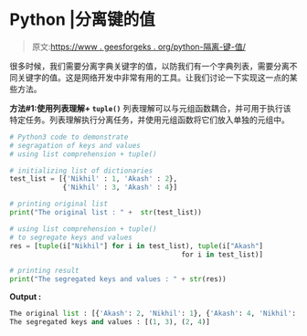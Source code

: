 # Python |分离键的值

> 原文:[https://www . geesforgeks . org/python-隔离-键-值/](https://www.geeksforgeeks.org/python-segregating-keys-values/)

很多时候，我们需要分离字典关键字的值，以防我们有一个字典列表，需要分离不同关键字的值。这是网络开发中非常有用的工具。让我们讨论一下实现这一点的某些方法。

**方法#1:使用列表理解+ `tuple()`**
列表理解可以与元组函数耦合，并可用于执行该特定任务。列表理解执行分离任务，并使用元组函数将它们放入单独的元组中。

```py
# Python3 code to demonstrate 
# segragation of keys and values
# using list comprehension + tuple()

# initializing list of dictionaries
test_list = [{'Nikhil' : 1, 'Akash' : 2},
             {'Nikhil' : 3, 'Akash' : 4}]

# printing original list 
print("The original list : " +  str(test_list))

# using list comprehension + tuple()
# to segregate keys and values
res = [tuple(i["Nikhil"] for i in test_list), tuple(i["Akash"]
                                          for i in test_list)]

# printing result 
print("The segregated keys and values : " + str(res))
```

**Output :**

```py
The original list : [{'Akash': 2, 'Nikhil': 1}, {'Akash': 4, 'Nikhil': 3}]
The segregated keys and values : [(1, 3), (2, 4)]

```
